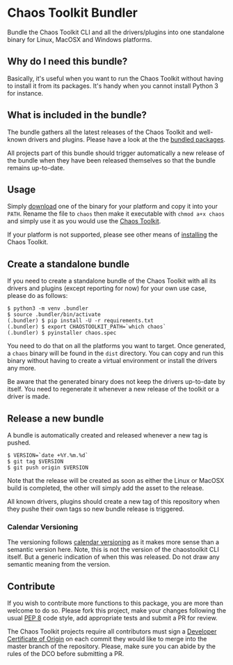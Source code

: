 # Chaos Toolkit Bundler

Bundle the Chaos Toolkit CLI and all the drivers/plugins into one
standalone binary for Linux, MacOSX and Windows platforms.

## Why do I need this bundle?

Basically, it's useful when you want to run the Chaos Toolkit without having
to install it from its packages. It's handy when you cannot install Python 3 for
instance.

## What is included in the bundle?

The bundle gathers all the latest releases of the Chaos Toolkit and well-known
drivers and plugins. Please have a look at the the [bundled packages][deps].

[deps]: https://github.com/chaostoolkit/chaostoolkit-bundler/blob/master/requirements-chaostoolkit.txt

All projects part of this bundle should trigger automatically a new release
of the bundle when they have been released themselves so that the bundle
remains up-to-date.

## Usage

Simply [download][] one of the binary for your platform and copy it
into your `PATH`. Rename the file to `chaos` then make it executable with
`chmod a+x chaos` and simply use it as you would use the
[Chaos Toolkit][chaostoolkit].

[download]: https://github.com/chaostoolkit/chaostoolkit-bundler/releases
[chaostoolkit]: https://chaostoolkit.org/

If your platform is not supported, please see other means of
[installing][install] the Chaos Toolkit.

[install]: https://docs.chaostoolkit.org/reference/usage/install/

## Create a standalone bundle

If you need to create a standalone bundle of the Chaos Toolkit with all its
drivers and plugins (except reporting for now) for your own use case,
please do as follows:

```
$ python3 -m venv .bundler
$ source .bundler/bin/activate
(.bundler) $ pip install -U -r requirements.txt
(.bundler) $ export CHAOSTOOLKIT_PATH=`which chaos`
(.bundler) $ pyinstaller chaos.spec
```

You need to do that on all the platforms you want to target. Once generated,
a `chaos` binary will be found in the `dist` directory. You can copy and
run this binary without having to create a virtual environment or install
the drivers any more.

Be aware that the generated binary does not keep the drivers up-to-date by
itself. You need to regenerate it whenever a new release of the toolkit or a
driver is made.

## Release a new bundle

A bundle is automatically created and released whenever a new tag is pushed.

```
$ VERSION=`date +%Y.%m.%d`
$ git tag $VERSION
$ git push origin $VERSION
```

Note that the release will be created as soon as either the Linux or MacOSX
build is completed, the other will simply add the asset to the release.

All known drivers, plugins should create a new tag of this repository when they
pushe their own tags so new bundle release is triggered.

### Calendar Versioning

The versioning follows [calendar versioning][calver] as it makes more sense
than a semantic version here. Note, this is not the version of the chaostoolkit
CLI itself. But a generic indication of when this was released. Do not draw
any semantic meaning from the version.

[calver]: https://calver.org/

## Contribute

If you wish to contribute more functions to this package, you are more than
welcome to do so. Please fork this project, make your changes following the
usual [PEP 8][pep8] code style, add appropriate tests and submit a PR for
review.

[pep8]: https://pycodestyle.readthedocs.io/en/latest/

The Chaos Toolkit projects require all contributors must sign a
[Developer Certificate of Origin][dco] on each commit they would like to merge
into the master branch of the repository. Please, make sure you can abide by
the rules of the DCO before submitting a PR.

[dco]: https://github.com/probot/dco#how-it-works